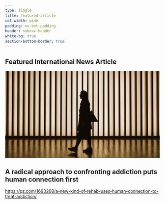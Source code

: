 ```yaml
---
type: single
title: featured-article
col-width: wide
padding: no-bot-padding
header: subnav-header
white-bg: true
section-bottom-border: true
---
```


## <span class="emphasized-header">Featured International News Article</span>

<article class="press white" style="padding: 0px; border-bottom: none">
  <div class="container clearfix">
    <div class="row">
      <div class="col-md-12 bottommargin">
        <div class="clearfix">
          <div class="press-image">
            <img src="/assets/images/press-radical-approach-addiction.jpg" alt="Event">
          </div>
          <div class="press-content text-left">
            <h2>A radical approach to confronting addiction puts human connection first</h2>
            <p>
              <a href="https://qz.com/1693268/a-new-kind-of-rehab-uses-human-connection-to-treat-addiction/">
              https://qz.com/1693268/a-new-kind-of-rehab-uses-human-connection-to-treat-addiction/</a>
            </p>
          </div>
        </div>
      </div>
    </div>
  </div>
</article>

